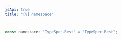 ```yaml
---
jsApi: true
title: "[V] namespace"

---
```

```ts
const namespace: "TypeSpec.Rest" = "TypeSpec.Rest";
```
